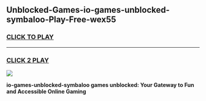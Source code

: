 
## Unblocked-Games-io-games-unblocked-symbaloo-Play-Free-wex55
<h3>
<a href="https://premium76.site?title=io-games-unblocked-symbaloo&ref=20M">CLICK TO PLAY</a></h3>
<hr>

<h3>
<a href="https://premium76.site?title=io-games-unblocked-symbaloo&ref=20M">CLICK 2 PLAY</a>
  
</h3>

<a href="https://premium76.site?title=io-games-unblocked-symbaloo&ref=19M"><img src="https://clearcache.store/games.png"></a>


**io-games-unblocked-symbaloo games unblocked: Your Gateway to Fun and Accessible Online Gaming**
